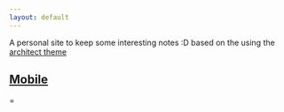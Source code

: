 ```yaml
---
layout: default
---
```



A personal site to keep some interesting notes :D based on the using the [architect theme](https://github.com/pages-themes/architect)

## [Mobile](./mobile/mobile.html)

=